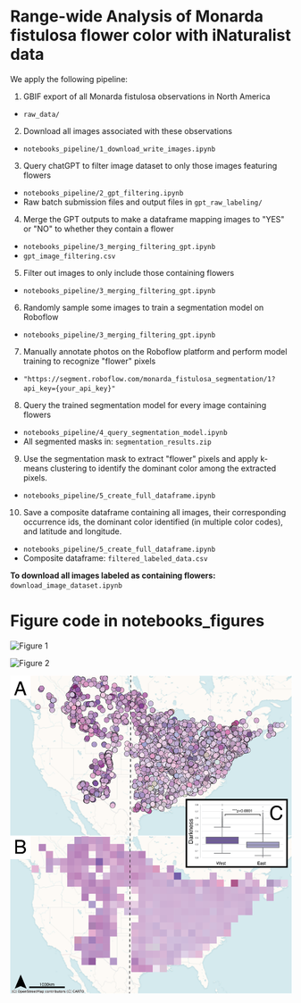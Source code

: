 # Range-wide Analysis of Monarda fistulosa flower color with iNaturalist data

We apply the following pipeline:  
1) GBIF export of all Monarda fistulosa observations in North America  
* `raw_data/`  
2) Download all images associated with these observations  
* `notebooks_pipeline/1_download_write_images.ipynb`  
3) Query chatGPT to filter image dataset to only those images featuring flowers  
* `notebooks_pipeline/2_gpt_filtering.ipynb`  
* Raw batch submission files and output files in `gpt_raw_labeling/`  
4) Merge the GPT outputs to make a dataframe mapping images to "YES" or "NO" to whether they contain a flower  
* `notebooks_pipeline/3_merging_filtering_gpt.ipynb`  
* `gpt_image_filtering.csv`  
5) Filter out images to only include those containing flowers  
* `notebooks_pipeline/3_merging_filtering_gpt.ipynb`  
6) Randomly sample some images to train a segmentation model on Roboflow  
* `notebooks_pipeline/3_merging_filtering_gpt.ipynb`  
7) Manually annotate photos on the Roboflow platform and perform model training to recognize "flower" pixels  
* `"https://segment.roboflow.com/monarda_fistulosa_segmentation/1?api_key={your_api_key}"`  
8) Query the trained segmentation model for every image containing flowers  
* `notebooks_pipeline/4_query_segmentation_model.ipynb`  
* All segmented masks in: `segmentation_results.zip`  
9) Use the segmentation mask to extract "flower" pixels and apply k-means clustering to
identify the dominant color among the extracted pixels.  
* `notebooks_pipeline/5_create_full_dataframe.ipynb`  
10) Save a composite dataframe containing all images, their corresponding occurrence ids, the dominant color
identified (in multiple color codes), and latitude and longitude.  
* `notebooks_pipeline/5_create_full_dataframe.ipynb`  
* Composite dataframe: `filtered_labeled_data.csv`  

**To download all images labeled as containing flowers:** `download_image_dataset.ipynb`  

# Figure code in notebooks_figures

![Figure 1](figures/figure1.png)  

![Figure 2](figures/figure2.png)  

![Figure 3](figures/figure3.png)  